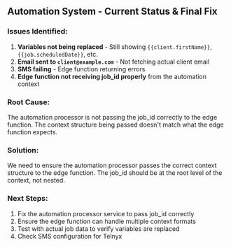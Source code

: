 ## Automation System - Current Status & Final Fix

### Issues Identified:
1. **Variables not being replaced** - Still showing `{{client.firstName}}`, `{{job.scheduledDate}}`, etc.
2. **Email sent to `client@example.com`** - Not fetching actual client email
3. **SMS failing** - Edge function returning errors
4. **Edge function not receiving job_id properly** from the automation context

### Root Cause:
The automation processor is not passing the job_id correctly to the edge function. The context structure being passed doesn't match what the edge function expects.

### Solution:
We need to ensure the automation processor passes the correct context structure to the edge function. The job_id should be at the root level of the context, not nested.

### Next Steps:
1. Fix the automation processor service to pass job_id correctly
2. Ensure the edge function can handle multiple context formats
3. Test with actual job data to verify variables are replaced
4. Check SMS configuration for Telnyx
